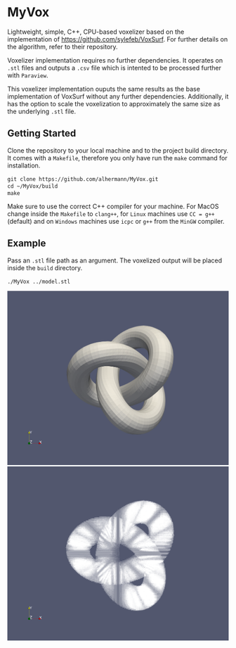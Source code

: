 # MyVox
Lightweight, simple, C++, CPU-based voxelizer based on the implementation of https://github.com/sylefeb/VoxSurf. 
For further details on the algorithm, refer to their repository.

Voxelizer implementation requires no further dependencies. It operates on ```.stl``` files and outputs a ```.csv``` file
which is intented to be processed further with ```Paraview```. 

This voxelizer implementation ouputs the same results as the base implementation of VoxSurf without any further dependencies. 
Additionally, it has the option to scale the voxelization to approximately the same size as the underlying ```.stl``` file.

## Getting Started

Clone the repository to your local machine and to the project build directory. It comes with a ```Makefile```, therefore you only
have run the ```make``` command for installation.

```
git clone https://github.com/alhermann/MyVox.git
cd ~/MyVox/build
make
```

Make sure to use the correct C++ compiler for your machine. For MacOS change inside the ```Makefile``` to ```clang++```, 
for ```Linux``` machines use ```CC = g++``` (default) and on ```Windows``` machines use ```icpc``` or ```g++``` from the ```MinGW```
compiler.

## Example

Pass an ```.stl``` file path as an argument. The voxelized output will be placed inside the ```build``` directory.

```cd ~/MyVox/build
./MyVox ../model.stl
```
![STL](./stl_model.png "STL")
![VOX](./vox_model.png "Voxelization") 
